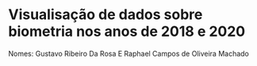 # Visualisação de dados sobre biometria nos anos de 2018 e 2020
Nomes: Gustavo Ribeiro Da Rosa E Raphael Campos de Oliveira Machado

